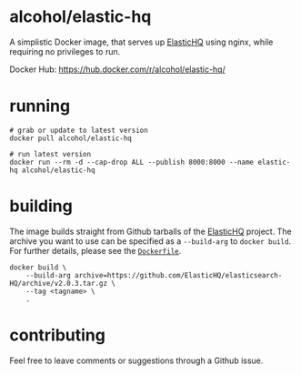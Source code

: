# alcohol/elastic-hq

A simplistic Docker image, that serves up [ElasticHQ] using nginx, while requiring no privileges to run.

Docker Hub: https://hub.docker.com/r/alcohol/elastic-hq/

# running

```
# grab or update to latest version
docker pull alcohol/elastic-hq

# run latest version
docker run --rm -d --cap-drop ALL --publish 8000:8000 --name elastic-hq alcohol/elastic-hq
```

# building

The image builds straight from Github tarballs of the [ElasticHQ] project.
The archive you want to use can be specified as a `--build-arg` to `docker build`. For further details,
please see the [`Dockerfile`](Dockerfile).

```
docker build \
    --build-arg archive=https://github.com/ElasticHQ/elasticsearch-HQ/archive/v2.0.3.tar.gz \
    --tag <tagname> \
    .
```

# contributing

Feel free to leave comments or suggestions through a Github issue.


[ElasticHQ]: http://www.elastichq.org

